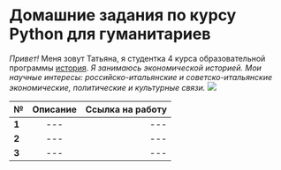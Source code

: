 # Домашние задания по курсу Python для гуманитариев
*Привет!* Меня зовут Татьяна, я студентка 4 курса образовательной программы [история](https://www.hse.ru/ba/hist/). *Я занимаюсь экономической историей. Мои научные интересы: российско-итальянские и советско-итальянские экономические, политические и культурные связи.*
![](http://user.vse42.ru/files/P_S1280x960q80/Wnone/ui-55b0cf6c624cc5.35883040.jpeg) 

|№|Описание|Ссылка на работу|
|---|:---:|---:|
|**1**|---|---|
|**2**|---|---|
|**3**|---|---|
